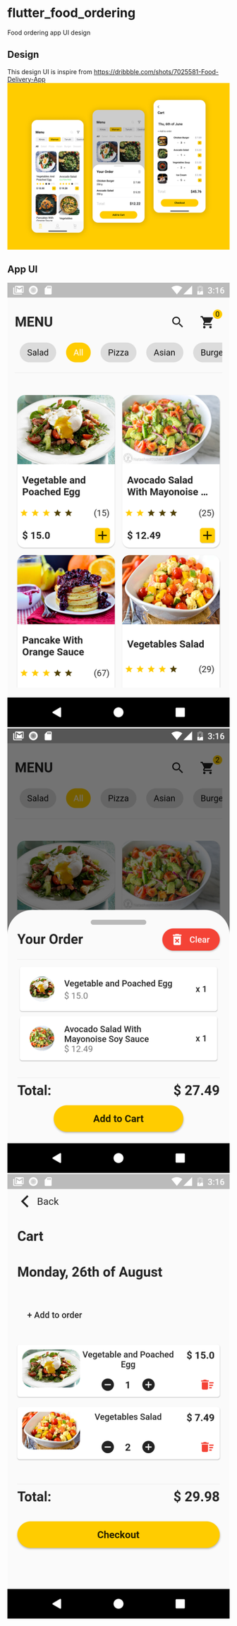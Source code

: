 # flutter_food_ordering

Food ordering app UI design

## Design

This design UI is inspire from https://dribbble.com/shots/7025581-Food-Delivery-App
![](lib/images/app.png)

## App UI

![](lib/images/home.png)
![](lib/images/order.png)
![](lib/images/cart.png)



 
